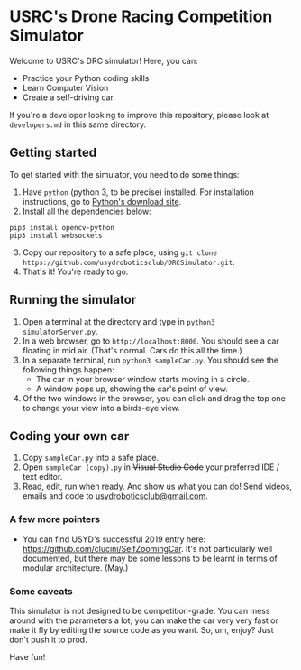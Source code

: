 # USRC's Drone Racing Competition Simulator

Welcome to USRC's DRC simulator! Here, you can:
- Practice your Python coding skills
- Learn Computer Vision
- Create a self-driving car.

If you're a developer looking to improve this repository, please look at `developers.md` in this same directory.

## Getting started
To get started with the simulator, you need to do some things:
1. Have `python` (python 3, to be precise) installed. For installation instructions, go to [Python's download site](https://www.python.org/downloads/).
2. Install all the dependencies below:
```
pip3 install opencv-python
pip3 install websockets
````
3. Copy our repository to a safe place, using `git clone https://github.com/usydroboticsclub/DRCSimulator.git`.
4. That's it! You're ready to go.
## Running the simulator
1. Open a terminal at the directory and type in `python3 simulatorServer.py`.
2. In a web browser, go to `http://localhost:8000`. You should see a car floating in mid air. (That's normal. Cars do this all the time.)
3. In a separate terminal, run `python3 sampleCar.py`. You should see the following things happen:
    - The car in your browser window starts moving in a circle.
    - A window pops up, showing the car's point of view.
4. Of the two windows in the browser, you can click and drag the top one to change your view into a birds-eye view.

## Coding your own car
1. Copy `sampleCar.py` into a safe place.
2. Open `sampleCar (copy).py` in ~~Visual Studio Code~~ your preferred IDE / text editor.
3. Read, edit, run when ready. And show us what you can do! Send videos, emails and code to [usydroboticsclub@gmail.com](mailto:usydroboticsclub@gmail.com). 

### A few more pointers
- You can find USYD's successful 2019 entry here: https://github.com/clucini/SelfZoomingCar. It's not particularly well documented, but there may be some lessons to be learnt in terms of modular architecture. (May.)

### Some caveats
This simulator is not designed to be competition-grade. You can mess around with the parameters a lot; you can make the car very very fast or make it fly by editing the source code as you want. So, um, enjoy? Just don't push it to prod.

Have fun!